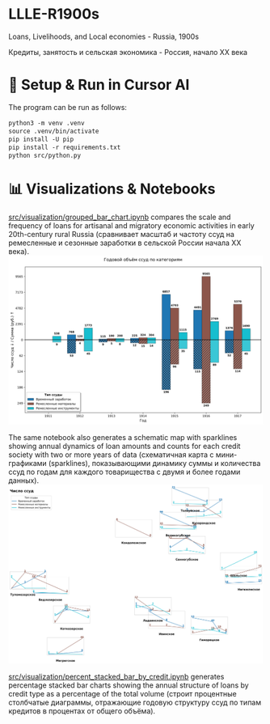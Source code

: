 # LLLE-R1900s
Loans, Livelihoods, and Local economies - Russia, 1900s

Кредиты, занятость и сельская экономика - Россия, начало XX века

# 🚀 Setup & Run in Cursor AI 
The program can be run as follows:
    
    python3 -m venv .venv
    source .venv/bin/activate
    pip install -U pip
    pip install -r requirements.txt
    python src/python.py

# 📊 Visualizations & Notebooks
[src/visualization/grouped_bar_chart.ipynb](src/visualization/grouped_bar_chart.ipynb) compares the scale and frequency of loans for artisanal and migratory economic activities in early 20th-century rural Russia (сравнивает масштаб и частоту ссуд на ремесленные и сезонные заработки в сельской России начала XX века).  
[<img src="figures/grouped_bar_chart_Migration_CraftMaterials_CraftTools_ru.png" alt="Annual loan dynamics" width="600"/>](src/visualization/grouped_bar_chart.ipynb)

The same notebook also generates a schematic map with sparklines showing annual dynamics of loan amounts and counts for each credit society with two or more years of data (схематичная карта с мини-графиками (sparklines), показывающими динамику суммы и количества ссуд по годам для каждого товарищества с двумя и более годами данных).  
[<img src="figures/map_sparklines_count_ru.png" alt="Map with sparklines: loan count" width="600"/>](src/visualization/grouped_bar_chart.ipynb)

[src/visualization/percent_stacked_bar_by_credit.ipynb](src/visualization/percent_stacked_bar_by_credit.ipynb) generates percentage stacked bar charts showing the annual structure of loans by credit type as a percentage of the total volume (строит процентные столбчатые диаграммы, отражающие годовую структуру ссуд по типам кредитов в процентах от общего объёма).
